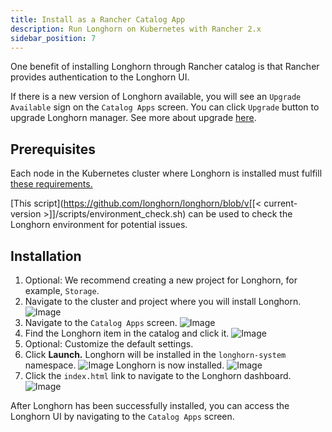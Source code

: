 ```yaml
---
title: Install as a Rancher Catalog App
description: Run Longhorn on Kubernetes with Rancher 2.x
sidebar_position: 7
---
```


<head>
  <link rel="canonical" href="https://main--longhornio-docusaurus.netlify.app/deploy/install/install-with-rancher"/>
</head>

One benefit of installing Longhorn through Rancher catalog is that Rancher provides authentication to the Longhorn UI.

If there is a new version of Longhorn available, you will see an `Upgrade Available` sign on the `Catalog Apps` screen. You can click `Upgrade` button to upgrade Longhorn manager. See more about upgrade [here](../upgrade).

## Prerequisites

Each node in the Kubernetes cluster where Longhorn is installed must fulfill [these requirements.](..#installation-requirements)

[This script](https://github.com/longhorn/longhorn/blob/v[[< current-version >]]/scripts/environment_check.sh) can be used to check the Longhorn environment for potential issues.
    
## Installation

1. Optional: We recommend creating a new project for Longhorn, for example, `Storage`.
2. Navigate to the cluster and project where you will install Longhorn. 
    ![Image](/img/screenshots/install/select-project.png)
3. Navigate to the `Catalog Apps` screen.
    ![Image](/img/screenshots/install/apps-launch.png)
4. Find the Longhorn item in the catalog and click it.
    ![Image](/img/screenshots/install/longhorn.png)
5. Optional: Customize the default settings. 
6. Click **Launch.** Longhorn will be installed in the `longhorn-system` namespace.
    ![Image](/img/screenshots/install/launch-longhorn.png)
    Longhorn is now installed.
    ![Image](/img/screenshots/install/installed-longhorn.png)
7. Click the `index.html` link to navigate to the Longhorn dashboard.
    ![Image](/img/screenshots/install/dashboard.png)

After Longhorn has been successfully installed, you can access the Longhorn UI by navigating to the `Catalog Apps` screen.
